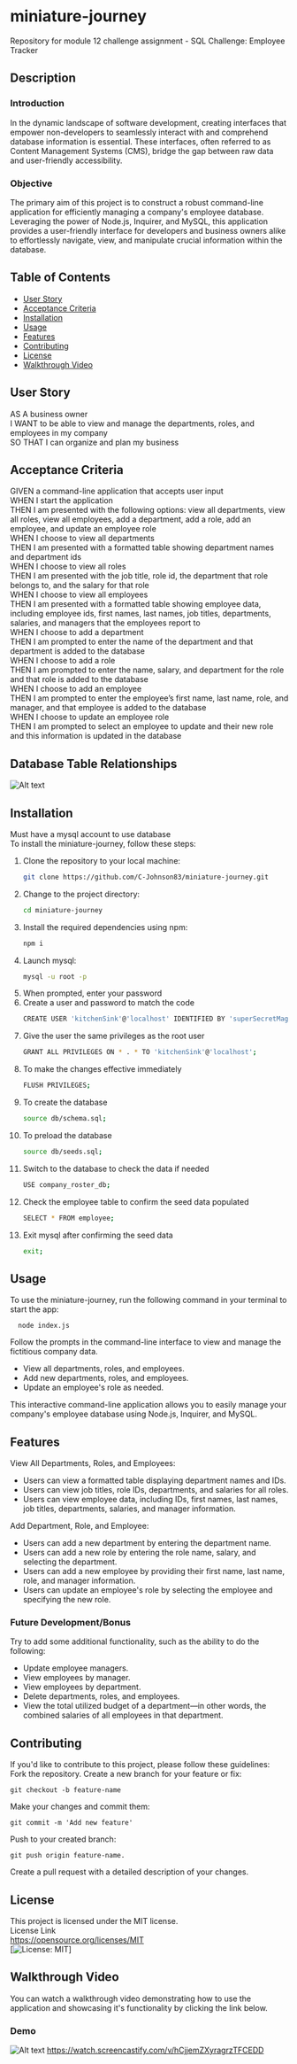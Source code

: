 # miniature-journey
Repository for module 12 challenge assignment - SQL Challenge: Employee Tracker

## Description
### Introduction
In the dynamic landscape of software development, creating interfaces that empower non-developers to seamlessly interact with and comprehend database information is essential. These interfaces, often referred to as Content Management Systems (CMS), bridge the gap between raw data and user-friendly accessibility.  

### Objective
The primary aim of this project is to construct a robust command-line application for efficiently managing a company's employee database. Leveraging the power of Node.js, Inquirer, and MySQL, this application provides a user-friendly interface for developers and business owners alike to effortlessly navigate, view, and manipulate crucial information within the database.

## Table of Contents
- [User Story](#user-story)
- [Acceptance Criteria](#acceptance-criteria)
- [Installation](#installation)
- [Usage](#usage)
- [Features](#features)
- [Contributing](#contributing)
- [License](#license)
- [Walkthrough Video](#walkthrough-video)

## User Story
AS A business owner  
I WANT to be able to view and manage the departments, roles, and employees in my company  
SO THAT I can organize and plan my business


## Acceptance Criteria  
GIVEN a command-line application that accepts user input  
WHEN I start the application  
THEN I am presented with the following options: view all departments, view all roles, view all employees, add a department, add a role, add an employee, and update an employee role  
WHEN I choose to view all departments  
THEN I am presented with a formatted table showing department names and department ids  
WHEN I choose to view all roles  
THEN I am presented with the job title, role id, the department that role belongs to, and the salary for that role  
WHEN I choose to view all employees  
THEN I am presented with a formatted table showing employee data, including employee ids, first names, last names, job titles, departments, salaries, and managers that the employees report to  
WHEN I choose to add a department  
THEN I am prompted to enter the name of the department and that department is added to the database  
WHEN I choose to add a role  
THEN I am prompted to enter the name, salary, and department for the role and that role is added to the database  
WHEN I choose to add an employee  
THEN I am prompted to enter the employee’s first name, last name, role, and manager, and that employee is added to the database  
WHEN I choose to update an employee role  
THEN I am prompted to select an employee to update and their new role and this information is updated in the database

## Database Table Relationships  
![Alt text](assets/images/12-sql-homework-demo-01.png)  

## Installation
Must have a mysql account to use database  
To install the miniature-journey, follow these steps:

1. Clone the repository to your local machine:
   ```bash
   git clone https://github.com/C-Johnson83/miniature-journey.git
2. Change to the project directory:
    ```bash  
    cd miniature-journey  
3. Install the required dependencies using npm:  
    ```bash
    npm i  
4. Launch mysql:  
    ```bash
    mysql -u root -p  
5. When prompted, enter your password  
6. Create a user and password to match the code  
    ```bash
    CREATE USER 'kitchenSink'@'localhost' IDENTIFIED BY 'superSecretMagicPassword'; 
7. Give the user the same privileges as the root user  
    ```bash
    GRANT ALL PRIVILEGES ON * . * TO 'kitchenSink'@'localhost';
8. To make the changes effective immediately  
    ```bash
    FLUSH PRIVILEGES;  
9. To create the database  
    ```bash
    source db/schema.sql;  
10. To preload the database  
    ```bash
    source db/seeds.sql;  
11. Switch to the database to check the data if needed
    ```bash
    USE company_roster_db;  
12. Check the employee table to confirm the seed data populated  
    ```bash
    SELECT * FROM employee;  
13. Exit mysql after confirming the seed data  
    ```bash
    exit;  
## Usage  
To use the miniature-journey, run the following command in your terminal to start the app:  
  
      node index.js  
Follow the prompts in the command-line interface to view and manage the fictitious company data.

- View all departments, roles, and employees.
- Add new departments, roles, and employees.
- Update an employee's role as needed.  

This interactive command-line application allows you to easily manage your company's employee database using Node.js, Inquirer, and MySQL. 

## Features  
View All Departments, Roles, and Employees:
- Users can view a formatted table displaying department names and IDs.  
- Users can view job titles, role IDs, departments, and salaries for all roles.  
- Users can view employee data, including IDs, first names, last names, job titles, departments, salaries, and manager information.  

Add Department, Role, and Employee:  
- Users can add a new department by entering the department name.  
- Users can add a new role by entering the role name, salary, and selecting the department.  
- Users can add a new employee by providing their first name, last name, role, and manager information.  
- Users can update an employee's role by selecting the employee and specifying the new role.

### Future Development/Bonus
Try to add some additional functionality, such as the ability to do the following:

- Update employee managers.
- View employees by manager.
- View employees by department.
- Delete departments, roles, and employees.
- View the total utilized budget of a department—in other words, the combined salaries of all employees in that department.



## Contributing
If you'd like to contribute to this project, please follow these guidelines:  
Fork the repository.
Create a new branch for your feature or fix: 

    
    git checkout -b feature-name
Make your changes and commit them:  


    git commit -m 'Add new feature'  

Push to your created branch:  

    git push origin feature-name.  
Create a pull request with a detailed description of your changes.  

## License
This project is licensed under the MIT license.  
License Link  
https://opensource.org/licenses/MIT   
[![License: MIT](https://img.shields.io/badge/License-MIT-yellow.svg)]  

## Walkthrough Video
You can watch a walkthrough video demonstrating how to use the application and showcasing it's functionality by clicking the link below. 

### Demo
![Alt text](assets/images/Demo.png)
https://watch.screencastify.com/v/hCjjemZXyragrzTFCEDD









